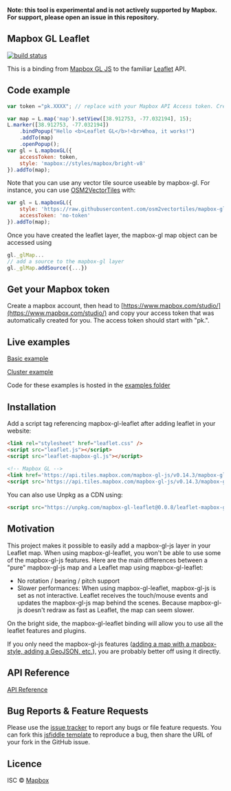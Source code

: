 **Note: this tool is experimental and is not actively supported by Mapbox. For support, please open an issue in this repository.**

## Mapbox GL Leaflet

[![build status](https://secure.travis-ci.org/mapbox/mapbox-gl-leaflet.png)](http://travis-ci.org/mapbox/mapbox-gl-leaflet)

This is a binding from [Mapbox GL JS](https://www.mapbox.com/mapbox-gl-js/api/) to the familiar
[Leaflet](http://leafletjs.com/) API.

## Code example
```javascript
var token ="pk.XXXX"; // replace with your Mapbox API Access token. Create a Mapbox account and find it on https://account.mapbox.com/

var map = L.map('map').setView([38.912753, -77.032194], 15);
L.marker([38.912753, -77.032194])
    .bindPopup("Hello <b>Leaflet GL</b>!<br>Whoa, it works!")
    .addTo(map)
    .openPopup();
var gl = L.mapboxGL({
    accessToken: token,
    style: 'mapbox://styles/mapbox/bright-v8'
}).addTo(map);
```
Note that you can use any vector tile source useable by mapbox-gl. For instance, you can use [OSM2VectorTiles](http://osm2vectortiles.org/) with:
```javascript
var gl = L.mapboxGL({
	style: 'https://raw.githubusercontent.com/osm2vectortiles/mapbox-gl-styles/master/styles/bright-v9-cdn.json',
	accessToken: 'no-token'
}).addTo(map);
```
Once you have created the leaflet layer, the mapbox-gl map object can be accessed using
```javascript
gl._glMap...
// add a source to the mapbox-gl layer
gl._glMap.addSource({...})
```

## Get your Mapbox token
Create a mapbox account, then head to [https://www.mapbox.com/studio/](https://www.mapbox.com/studio/) and copy your access token that was automatically created for you. The access token should start with "pk.".

## Live examples
[Basic example](http://rawgit.com/mapbox/mapbox-gl-leaflet/master/examples/basic.html)

[Cluster example](http://rawgit.com/mapbox/mapbox-gl-leaflet/master/examples/cluster.html)

Code for these examples is hosted in the [examples folder](https://github.com/mapbox/mapbox-gl-leaflet/tree/master/examples)

## Installation
Add a script tag referencing mapbox-gl-leaflet after adding leaflet in your website:
```html
<link rel="stylesheet" href="leaflet.css" />
<script src="leaflet.js"></script>
<script src="leaflet-mapbox-gl.js"></script>
	
<!-- Mapbox GL -->
<link href='https://api.tiles.mapbox.com/mapbox-gl-js/v0.14.3/mapbox-gl.css' rel='stylesheet' />
<script src='https://api.tiles.mapbox.com/mapbox-gl-js/v0.14.3/mapbox-gl.js'></script>
```
You can also use Unpkg as a CDN using:
```html
<script src="https://unpkg.com/mapbox-gl-leaflet@0.0.8/leaflet-mapbox-gl.js"></script>
```

## Motivation
This project makes it possible to easily add a mapbox-gl-js layer in your Leaflet map. When using mapbox-gl-leaflet, you won't be able to use some of the mapbox-gl-js features. 
Here are the main differences between a "pure" mapbox-gl-js map and a Leaflet map using mapbox-gl-leaflet:
- No rotation / bearing / pitch support
- Slower performances: When using mapbox-gl-leaflet, mapbox-gl-js is set as not interactive. Leaflet receives the touch/mouse events and updates the mapbox-gl-js map behind the scenes. Because mapbox-gl-js doesn't redraw as fast as Leaflet, the map can seem slower.

On the bright side, the mapbox-gl-leaflet binding will allow you to use all the leaflet features and plugins.

If you only need the mapbox-gl-js features ([adding a map with a mapbox-style, adding a GeoJSON, etc.](https://www.mapbox.com/mapbox-gl-js/examples/)), you are probably better off using it directly.

## API Reference
[API Reference](API.md)

## Bug Reports & Feature Requests
Please use the [issue tracker](https://github.com/mapbox/mapbox-gl-leaflet/issues) to report any bugs or file feature requests.
You can fork this [jsfiddle template](https://jsfiddle.net/fnicollet/9w9er53v/) to reproduce a bug, then share the URL of your fork in the GitHub issue.

## Licence
ISC © [Mapbox](https://github.com/mapbox)
